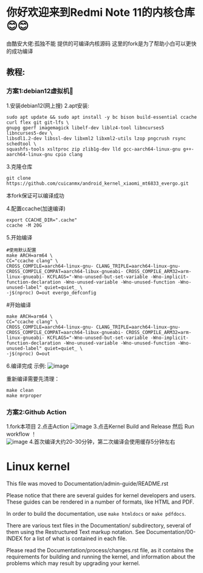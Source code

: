 # 你好欢迎来到Redmi Note 11的内核仓库😊😊
由酷安大佬:孤独不能 提供的可编译内核源码
这里的fork是为了帮助小白可以更快的成功编译

## 教程:

### 方案1:debian12虚拟机💽
1.安装debian12(网上搜)
2.apt安装:

```
sudo apt update && sudo apt install -y bc bison build-essential ccache curl flex git git-lfs \
gnupg gperf imagemagick libelf-dev liblz4-tool libncurses5 libncurses5-dev \
libsdl1.2-dev libssl-dev libxml2 libxml2-utils lzop pngcrush rsync schedtool \
squashfs-tools xsltproc zip zlib1g-dev lld gcc-aarch64-linux-gnu g++-aarch64-linux-gnu cpio clang
```

3.克隆仓库

```
git clone https://github.com/cuicanmx/android_kernel_xiaomi_mt6833_evergo.git
```
本fork保证可以编译成功

4.配置ccache(加速编译)
```
export CCACHE_DIR=".cache"
ccache -M 20G
```

5.开始编译

```
#使用默认配置
make ARCH=arm64 \
CC="ccache clang" \
CROSS_COMPILE=aarch64-linux-gnu- CLANG_TRIPLE=aarch64-linux-gnu- CROSS_COMPILE_COMPAT=aarch64-libux-gnueabi- CROSS_COMPILE_ARM32=arm-linux-gnueabi- KCFLAGS="-Wno-unused-but-set-variable -Wno-implicit-function-declaration -Wno-unused-variable -Wno-unused-function -Wno-unused-label" quiet=quiet_ \
-j$(nproc) O=out evergo_defconfig
```
#开始编译
```
make ARCH=arm64 \
CC="ccache clang" \
CROSS_COMPILE=aarch64-linux-gnu- CLANG_TRIPLE=aarch64-linux-gnu- CROSS_COMPILE_COMPAT=aarch64-libux-gnueabi- CROSS_COMPILE_ARM32=arm-linux-gnueabi- KCFLAGS="-Wno-unused-but-set-variable -Wno-implicit-function-declaration -Wno-unused-variable -Wno-unused-function -Wno-unused-label" quiet=quiet_ \
-j$(nproc) O=out
```

6.编译完成
示例:
![image](https://github.com/user-attachments/assets/be3bf50f-bf1d-4643-ab5b-022fa075c92d)


重新编译需要先清理：
```
make clean
make mrproper
```

### 方案2:Github Action
1.fork本项目
2.点击Action
![image](https://github.com/user-attachments/assets/f5985f53-9d4f-4b0e-a03d-6782214a0041)
3.点击Kernel Build and Release 然后     Run workflow ！  
![image](https://github.com/user-attachments/assets/a62eed5e-1766-444c-af30-90b2570e13c3)
4.首次编译大约20-30分钟，第二次编译会使用缓存5分钟左右

Linux kernel
============

This file was moved to Documentation/admin-guide/README.rst

Please notice that there are several guides for kernel developers and users.
These guides can be rendered in a number of formats, like HTML and PDF.

In order to build the documentation, use ``make htmldocs`` or
``make pdfdocs``.

There are various text files in the Documentation/ subdirectory,
several of them using the Restructured Text markup notation.
See Documentation/00-INDEX for a list of what is contained in each file.

Please read the Documentation/process/changes.rst file, as it contains the
requirements for building and running the kernel, and information about
the problems which may result by upgrading your kernel.
